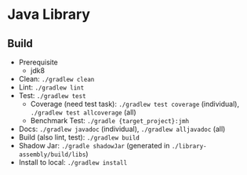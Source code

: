 # Java Library

## Build

- Prerequisite
  - jdk8
- Clean: `./gradlew clean`
- Lint: `./gradlew lint`
- Test: `./gradlew test`
  - Coverage (need test task): `./gradlew test coverage` (individual), `./gradlew test allcoverage` (all)
  - Benchmark Test: `./gradle {target_project}:jmh`
- Docs: `./gradlew javadoc` (individual), `./gradlew alljavadoc` (all)
- Build (also lint, test): `./gradlew build`
- Shadow Jar: `./gradle shadowJar` (generated in `./library-assembly/build/libs`)
- Install to local: `./gradlew install`
